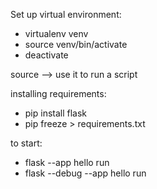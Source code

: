 Set up virtual environment:
- virtualenv venv
- source venv/bin/activate
- deactivate

source --> use it to run a script

installing requirements:
- pip install flask
- pip freeze > requirements.txt

to start:
- flask --app hello run
- flask --debug --app hello run